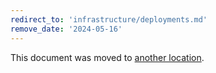```yaml
---
redirect_to: 'infrastructure/deployments.md'
remove_date: '2024-05-16'
---
```


This document was moved to [another location](infrastructure/deployments.md).

<!-- This redirect file can be deleted after <2024-05-16>. -->
<!-- Redirects that point to other docs in the same project expire in three months. -->
<!-- Redirects that point to docs in a different project or site (for example, link is not relative and starts with `https:`) expire in one year. -->
<!-- Before deletion, see: https://docs.gitlab.com/ee/development/documentation/redirects.html -->

